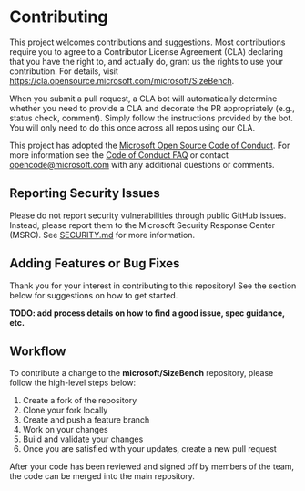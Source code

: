 # Contributing

This project welcomes contributions and suggestions.  Most contributions require you to agree to a
Contributor License Agreement (CLA) declaring that you have the right to, and actually do, grant us
the rights to use your contribution. For details, visit https://cla.opensource.microsoft.com/microsoft/SizeBench.

When you submit a pull request, a CLA bot will automatically determine whether you need to provide
a CLA and decorate the PR appropriately (e.g., status check, comment). Simply follow the instructions
provided by the bot. You will only need to do this once across all repos using our CLA.

This project has adopted the [Microsoft Open Source Code of Conduct](https://opensource.microsoft.com/codeofconduct/).
For more information see the [Code of Conduct FAQ](https://opensource.microsoft.com/codeofconduct/faq/) or
contact [opencode@microsoft.com](mailto:opencode@microsoft.com) with any additional questions or comments.

## Reporting Security Issues

Please do not report security vulnerabilities through public GitHub issues. Instead, please report them to the Microsoft Security Response Center (MSRC). See [SECURITY.md](SECURITY.md) for more information.

## Adding Features or Bug Fixes

Thank you for your interest in contributing to this repository! See the section below for suggestions on how to get started.

__TODO: add process details on how to find a good issue, spec guidance, etc.__

## Workflow

To contribute a change to the **microsoft/SizeBench** repository, please follow the high-level steps below:

1. Create a fork of the repository
1. Clone your fork locally
1. Create and push a feature branch
1. Work on your changes
1. Build and validate your changes
1. Once you are satisfied with your updates, create a new pull request

After your code has been reviewed and signed off by members of the team, the code can be merged into the main repository.